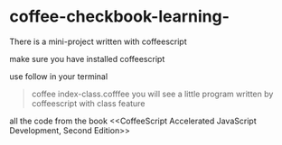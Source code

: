 # coffee-checkbook-learning-
There is a mini-project written with coffeescript

make sure you have installed coffeescript

use follow in your terminal
> coffee index-class.cofffee
you will see a little program written by coffeescript with class feature


all the code from the book <<CoffeeScript Accelerated JavaScript Development, Second Edition>>
